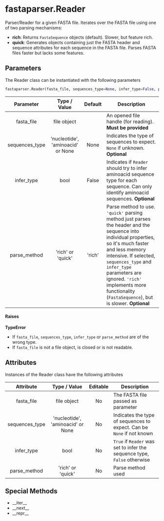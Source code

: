 # fastaparser.Reader
Parser/Reader for a given FASTA file.
Iterates over the FASTA file using one of two parsing mechanisms:

* **rich**:
Returns `FastaSequence` objects (default). Slower, but feature rich.
* **quick**:
Generates objects containing just the FASTA header and sequence attributes
for each sequence in the FASTA file.
Parses FASTA files faster but lacks some features.

## Parameters
The Reader class can be instantiated with the following parameters
```Python
fastaparser.Reader(fasta_file, sequences_type=None, infer_type=False, parse_method='rich')
```

| Parameter | Type / Value | Default | Description|
|:---:|:---:|:---:|---|
| fasta_file | file object | | An opened file handle (for reading). **Must be provided** |
| sequences_type | 'nucleotide', 'aminoacid' or None | None | Indicates the type of sequences to expect. `None` if unknown. **Optional** |
| infer_type | bool | False | Indicates if `Reader` should try to infer aminoacid sequence type for each sequence. Can only identify aminoacid sequences. **Optional** |
| parse_method | 'rich' or 'quick' | 'rich' | Parse method to use. `'quick'` parsing method just parses the header and the sequence into individual properties, so it's much faster and less memory intensive. If selected, `sequences_type` and `infer_type` parameters are ignored. `'rich'` implements more functionality (`FastaSequence`), but is slower. **Optional** |

#### Raises
**TypeError**

* If `fasta_file`, `sequences_type`, `infer_type` or `parse_method` are of the wrong type.
* If `fasta_file` is not a file object, is closed or is not readable.

## Attributes
Instances of the Reader class have the following attributes

| Attribute | Type / Value | Editable | Description |
|:---:|:---:|:---:|---|
| fasta_file | file object | No | The FASTA file passed as parameter |
| sequences_type | 'nucleotide', 'aminoacid' or None | No | Indicates the type of sequences to expect. Can be `None` if not known |
| infer_type | bool | No | `True` if `Reader` was set to infer the sequence type, `False` otherwise |
| parse_method | 'rich' or 'quick' | No | Parse method used |

## Special Methods
* \_\_iter__
* \_\_next__
* \_\_repr__
